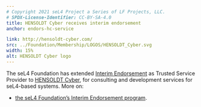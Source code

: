 ```yaml
---
# Copyright 2021 seL4 Project a Series of LF Projects, LLC.
# SPDX-License-Identifier: CC-BY-SA-4.0
title: HENSOLDT Cyber receives interim endorsement
anchor: endors-hc-service

link: http://hensoldt-cyber.com/
src: ../Foundation/Membership/LOGOS/HENSOLDT_Cyber.svg
width: 15%
alt: HENSOLDT Cyber logo
---
```


The seL4 Foundation has extended [Interim Endorsement](../Services/)
as Trusted Service Provider to [HENSOLDT Cyber](http://hensoldt-cyber.com/), for
consulting and development services for seL4-based systems. More on:
- [the seL4 Foundation’s Interim Endorsement program](../Services/endorsement.html).
